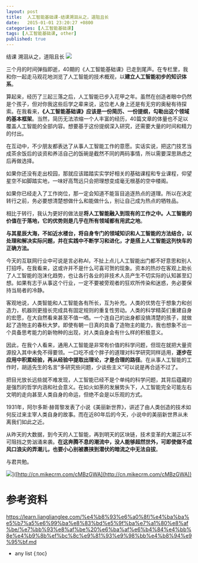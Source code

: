```yaml
---
layout: post
title:  人工智能基础课-结课溯洄从之，道阻且长
date:   2015-01-01 23:20:27 +0800
categories: [人工智能基础课]
tags: [人工智能基础课, other]
published: true
---
```




结课 溯洄从之，道阻且长
![](https://learn.lianglianglee.com/%e4%b8%93%e6%a0%8f/%e4%ba%ba%e5%b7%a5%e6%99%ba%e8%83%bd%e5%9f%ba%e7%a1%80%e8%af%be/assets/4958e57baae6925a8d0006bca09cf7e1.jpg)

三个月的时间弹指即逝，40期的《人工智能基础课》已走到尾声。在专栏里，我和你一起走马观花地浏览了人工智能的技术概观，以**建立人工智能初步的知识体系**。

算起来，经历了三起三落之后，人工智能已步入花甲之年。虽然在创造者眼中仍然是个孩子，但对你我这些后学之辈来说，这位老人身上还是有无穷的奥秘有待探索。在我看来，**《人工智能基础课》应该是一份简历、一份提纲，勾勒出这个领域的基本框架**。当然，简历无法浓缩一个人丰富的经历，40篇文章的体量也不足以覆盖人工智能的全部内容。想要基于这份提纲深入研究，还需要大量的时间和精力的付出。

在互动中，不少朋友都表达了从事人工智能工作的意愿。实话实说，把这门技艺当成茶余饭后的谈资和养活自己的饭碗是截然不同的两码事情，所以需要深思熟虑之后再做选择。

如果你还没有走出校园，那就应该踏踏实实学好相关的基础课程和专业课程，仰望星空不如脚踏实地，一味好高骛远只会把理想变成毫无根基的空中楼阁。

如果你已经走入了工作岗位，那一定会知道不能盲目追逐热点的道理。所以在决定转行之前，务必要想清楚想做什么和能做什么，别让自己成为热点的牺牲品。

相比于转行，我认为更好的做法是**将人工智能融入到现有的工作之中。人工智能的价值在于落地，它的优势则是几乎在所有领域都有用武之地**。

**与其星辰大海，不如近水楼台，将自身专门的领域知识和人工智能的方法结合，以处理和解决实际问题，并在实践中不断学习和进化，才是搭上人工智能这列快车的正确方法。**

今天的互联网行业中可说是言必称AI，不扯上点儿人工智能出门都不好意思和别人打招呼。在我看来，这或许并不是什么可喜可贺的现象。资本的热炒在客观上助长了人工智能的泡沫化趋势，也让各行各业的非技术人员产生不切实际的认知甚至幻想。如果有志于从事这个行业，一定不要被旁观者的狂欢所传染和迷惑，务必要保持当局者的冷静。

客观地说，人类智能和人工智能各有所长，互为补充。人类的优势在于想象力和创造力，机器则更擅长完成具有固定规则的重复性劳动。人类的科学精英们重建自身的宏愿，在大自然看来甚至不值一哂。一个连自己的出身都没搞清楚的孩子，就做起了造物主的春秋大梦。即使有朝一日真的具备了造物主的能力，我也想象不出一个具备思考能力的新物种的出现，对人类自身会有什么样的积极意义。

因此，在我个人看来，通用人工智能是非常有价值的科学问题，但现在就把大量资源投入其中未免不得要领。一口吃不成个胖子的道理对科学研究同样适用，**逐步在应用中积累经验，再从经验中提取出理论，才是合理的路径**。在从事人工智能的工作时，胡适先生的名言“多研究些问题，少谈些主义”可以说是再合适不过了。

把目光放长远些就不难发现，人工智能已经不是个单纯的科学问题，其背后蕴藏的是强烈的哲学内涵和社会意义。在如火如荼的发展势头下，人工智能完全可能左右文明的走向甚至人类自身的命运，但绝不会是以乐观的方式。

1931年，阿尔多斯·赫胥黎发表了小说《美丽新世界》，讲述了由人类创造的技术如何反过来主宰人类自身的故事。而在近80年后的今天，小说中的美丽新世界从未离我们如此之近。

从昨天的大数据，到今天的人工智能，再到明天的区块链，技术变革的大潮正以不可阻挡之势汹涌来袭。**在这奔腾不息的潮流中，没人能够超然世外，可即使做不成风口浪尖的弄潮儿，也要小心别被裹挟到潜伏的暗流之中无法自拔**。

与君共勉。

![](https://learn.lianglianglee.com/%e4%b8%93%e6%a0%8f/%e4%ba%ba%e5%b7%a5%e6%99%ba%e8%83%bd%e5%9f%ba%e7%a1%80%e8%af%be/assets/510e9f4184aa3b513f23a895ec749e3c.jpg)]([http://cn.mikecrm.com/cMBzGWA](http://cn.mikecrm.com/cMBzGWA))




# 参考资料

https://learn.lianglianglee.com/%e4%b8%93%e6%a0%8f/%e4%ba%ba%e5%b7%a5%e6%99%ba%e8%83%bd%e5%9f%ba%e7%a1%80%e8%af%be/%e7%bb%93%e8%af%be%20%e6%ba%af%e6%b4%84%e4%bb%8e%e4%b9%8b%ef%bc%8c%e9%81%93%e9%98%bb%e4%b8%94%e9%95%bf.md

* any list
{:toc}
